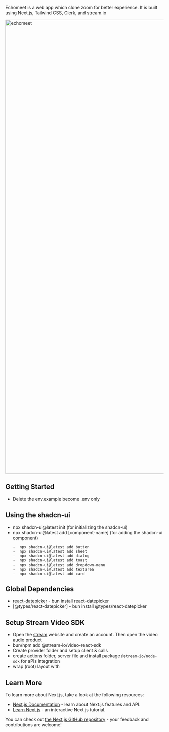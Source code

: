 Echomeet is a web app which clone zoom for better experience. It is built using Next.js, Tailwind CSS, Clerk, and stream.io

<img width="1440" alt="echomeet" src="https://github.com/nuhptr/echomeet-zoom-clone/assets/50306963/eb10b55c-7d69-43e5-ab25-5d4248348e0b">

## Getting Started

-  Delete the env.example become .env only

## Using the shadcn-ui

-  npx shadcn-ui@latest init (for initializing the shadcn-ui)
-  npx shadcn-ui@latest add [component-name] (for adding the shadcn-ui component)
   ```text
   -  npx shadcn-ui@latest add button
   -  npx shadcn-ui@latest add sheet
   -  npx shadcn-ui@latest add dialog
   -  npx shadcn-ui@latest add toast
   -  npx shadcn-ui@latest add dropdown-menu
   -  npx shadcn-ui@latest add textarea
   -  npx shadcn-ui@latest add card
   ```

## Global Dependencies

-  [react-datepicker](https://reactdatepicker.com/) - bun install react-datepicker
-  [@types/react-datepicker] - bun install @types/react-datepicker

## Setup Stream Video SDK

-  Open the [stream](https://getstream.io/) website and create an account. Then open the video audio product
-  bun/npm add @stream-io/video-react-sdk
-  Create provider folder and setup client & calls
-  create actions folder, server file and install package `@stream-io/node-sdk` for aPIs integration
-  wrap (root) layout with <StreamVideoProvider></StreamVideoProvider>

## Learn More

To learn more about Next.js, take a look at the following resources:

-  [Next.js Documentation](https://nextjs.org/docs) - learn about Next.js features and API.
-  [Learn Next.js](https://nextjs.org/learn) - an interactive Next.js tutorial.

You can check out [the Next.js GitHub repository](https://github.com/vercel/next.js/) - your feedback and contributions are welcome!
